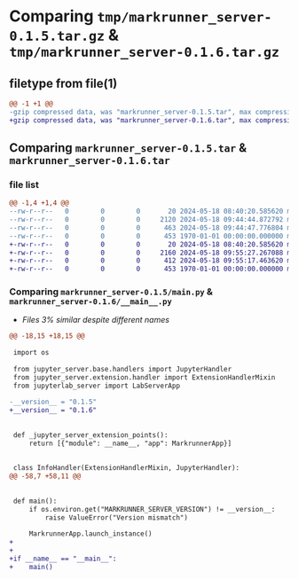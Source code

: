 # Comparing `tmp/markrunner_server-0.1.5.tar.gz` & `tmp/markrunner_server-0.1.6.tar.gz`

## filetype from file(1)

```diff
@@ -1 +1 @@
-gzip compressed data, was "markrunner_server-0.1.5.tar", max compression
+gzip compressed data, was "markrunner_server-0.1.6.tar", max compression
```

## Comparing `markrunner_server-0.1.5.tar` & `markrunner_server-0.1.6.tar`

### file list

```diff
@@ -1,4 +1,4 @@
--rw-r--r--   0        0        0       20 2024-05-18 08:40:20.585620 markrunner_server-0.1.5/README.md
--rw-r--r--   0        0        0     2120 2024-05-18 09:44:44.872792 markrunner_server-0.1.5/main.py
--rw-r--r--   0        0        0      463 2024-05-18 09:44:47.776804 markrunner_server-0.1.5/pyproject.toml
--rw-r--r--   0        0        0      453 1970-01-01 00:00:00.000000 markrunner_server-0.1.5/PKG-INFO
+-rw-r--r--   0        0        0       20 2024-05-18 08:40:20.585620 markrunner_server-0.1.6/README.md
+-rw-r--r--   0        0        0     2160 2024-05-18 09:55:27.267088 markrunner_server-0.1.6/__main__.py
+-rw-r--r--   0        0        0      412 2024-05-18 09:55:17.463620 markrunner_server-0.1.6/pyproject.toml
+-rw-r--r--   0        0        0      453 1970-01-01 00:00:00.000000 markrunner_server-0.1.6/PKG-INFO
```

### Comparing `markrunner_server-0.1.5/main.py` & `markrunner_server-0.1.6/__main__.py`

 * *Files 3% similar despite different names*

```diff
@@ -18,15 +18,15 @@
 
 import os
 
 from jupyter_server.base.handlers import JupyterHandler
 from jupyter_server.extension.handler import ExtensionHandlerMixin
 from jupyterlab_server import LabServerApp
 
-__version__ = "0.1.5"
+__version__ = "0.1.6"
 
 
 def _jupyter_server_extension_points():
     return [{"module": __name__, "app": MarkrunnerApp}]
 
 
 class InfoHandler(ExtensionHandlerMixin, JupyterHandler):
@@ -58,7 +58,11 @@
 
 
 def main():
     if os.environ.get("MARKRUNNER_SERVER_VERSION") != __version__:
         raise ValueError("Version mismatch")
 
     MarkrunnerApp.launch_instance()
+
+
+if __name__ == "__main__":
+    main()
```


